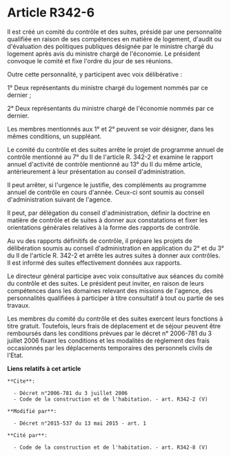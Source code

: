 # Article R342-6

Il est créé un comité du contrôle et des suites, présidé par une personnalité qualifiée en raison de ses compétences en
matière de logement, d'audit ou d'évaluation des politiques publiques désignée par le ministre chargé du logement après avis
du ministre chargé de l'économie. Le président convoque le comité et fixe l'ordre du jour de ses réunions. 

Outre cette personnalité, y participent avec voix délibérative : 

1° Deux représentants du ministre chargé du logement nommés par ce dernier ; 

2° Deux représentants du ministre chargé de l'économie nommés par ce dernier. 

Les membres mentionnés aux 1° et 2° peuvent se voir désigner, dans les mêmes conditions, un suppléant. 

Le comité du contrôle et des suites arrête le projet de programme annuel de contrôle mentionné au 7° du II de l'article R.
342-2 et examine le rapport annuel d'activité de contrôle mentionné au 13° du II du même article, antérieurement à leur
présentation au conseil d'administration. 

Il peut arrêter, si l'urgence le justifie, des compléments au programme annuel de contrôle en cours d'année. Ceux-ci sont
soumis au conseil d'administration suivant de l'agence. 

Il peut, par délégation du conseil d'administration, définir la doctrine en matière de contrôle et de suites à donner aux
constatations et fixer les orientations générales relatives à la forme des rapports de contrôle. 

Au vu des rapports définitifs de contrôle, il prépare les projets de délibération soumis au conseil d'administration en
application du 2° et du 3° du II de l'article R. 342-2 et arrête les autres suites à donner aux contrôles. Il est informé des
suites effectivement données aux rapports. 

Le directeur général participe avec voix consultative aux séances du comité du contrôle et des suites. Le président peut
inviter, en raison de leurs compétences dans les domaines relevant des missions de l'agence, des personnalités qualifiées à
participer à titre consultatif à tout ou partie de ses travaux. 

Les membres du comité du contrôle et des suites exercent leurs fonctions à titre gratuit. Toutefois, leurs frais de
déplacement et de séjour peuvent être remboursés dans les conditions prévues par le décret n° 2006-781 du 3 juillet 2006
fixant les conditions et les modalités de règlement des frais occasionnés par les déplacements temporaires des personnels
civils de l'Etat.

**Liens relatifs à cet article**

	**Cite**:

	  - Décret n°2006-781 du 3 juillet 2006
	  - Code de la construction et de l'habitation. - art. R342-2 (V)

	**Modifié par**:

	  - Décret n°2015-537 du 13 mai 2015 - art. 1

	**Cité par**:

	  - Code de la construction et de l'habitation. - art. R342-8 (V)
